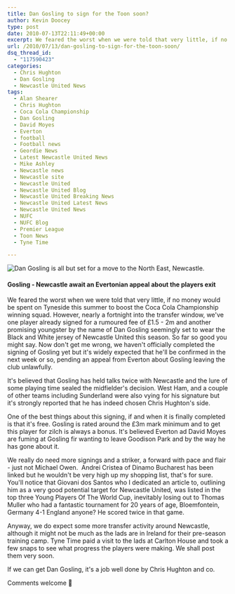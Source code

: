 ```yaml
---
title: Dan Gosling to sign for the Toon soon?
author: Kevin Doocey
type: post
date: 2010-07-13T22:11:49+00:00
excerpt: We feared the worst when we were told that very little, if no money would be spent on Tyneside this summer to boost the Coca Cola Championship winning squad. However...
url: /2010/07/13/dan-gosling-to-sign-for-the-toon-soon/
dsq_thread_id:
  - "117590423"
categories:
  - Chris Hughton
  - Dan Gosling
  - Newcastle United News
tags:
  - Alan Shearer
  - Chris Hughton
  - Coca Cola Championship
  - Dan Gosling
  - David Moyes
  - Everton
  - football
  - Football news
  - Geordie News
  - Latest Newcastle United News
  - Mike Ashley
  - Newcastle news
  - Newcastle site
  - Newcastle United
  - Newcastle United Blog
  - Newcastle United Breaking News
  - Newcastle United Latest News
  - Newcastle United News
  - NUFC
  - NUFC Blog
  - Premier League
  - Toon News
  - Tyne Time

---
```

![Dan Gosling is all but set for a move to the North East, Newcastle.](https://static.guim.co.uk/sys-images/Sport/Pix/pictures/2010/7/12/1278952409214/Dan-Gosling-006.jpg)

#### Gosling - Newcastle await an Evertonian appeal about the players exit

We feared the worst when we were told that very little, if no money would be spent on Tyneside this summer to boost the Coca Cola Championship winning squad. However, nearly a fortnight into the transfer window, we've one player already signed for a rumoured fee of £1.5 - 2m and another promising youngster by the name of Dan Gosling seemingly set to wear the Black  and White jersey of Newcastle United this season. So far so good you might say. Now don't get me wrong, we haven't officially completed the signing of Gosling yet but it's widely expected that he'll be confirmed in the next week or so, pending an appeal from Everton about Gosling leaving the club unlawfully.

It's believed that Gosling has held talks twice with Newcastle and the lure of some playing time sealed the midfielder's decision. West Ham, and a couple of other teams including Sunderland were also vying for his signature but it's strongly reported that he has indeed chosen Chris Hughton's side.

One of the best things about this signing, if and when it is finally completed is that it's free. Gosling is rated around the £3m mark minimum and to get this player for zilch is always a bonus. It's believed Everton ad David Moyes are fuming at Gosling fir wanting to leave Goodison Park and by the way he has gone about it.

We really do need more signings and a striker, a forward with pace and flair - just not Michael Owen.  Andrei Cristea of Dinamo Bucharest has been linked but he wouldn't be very high up my shopping list, that's for sure. You'll notice that Giovani dos Santos who I dedicated an article to, outlining him as a very good potential target for Newcastle United, was listed in the top three Young Players Of The World Cup, inevitably losing out to Thomas Muller who had a fantastic tournament for 20 years of age, Bloemfontein, Germany 4-1 England anyone? He scored twice in that game.

Anyway, we do expect some more transfer activity around Newcastle, although it might not be much as the lads are in Ireland for their pre-season training camp. Tyne Time paid a visit to the lads at Carlton House and took a few snaps to see what progress the players were making. We shall post them very soon.

If we can get Dan Gosling, it's a job well done by Chris Hughton and co.

Comments welcome 🙂
